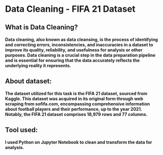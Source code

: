 # Data Cleaning - FIFA 21 Dataset
## What is Data Cleaning?
#### Data cleaning, also known as data cleansing, is the process of identifying and correcting errors, inconsistencies, and inaccuracies in a dataset to improve its quality, reliability, and usefulness for analysis or other purposes. Data cleaning is a crucial step in the data preparation pipeline and is essential for ensuring that the data accurately reflects the underlying reality it represents.
## About dataset:
#### The dataset utilized for this task is the FIFA 21 dataset, sourced from Kaggle. This dataset was acquired in its original form through web scraping from sofifa.com, encompassing comprehensive information about football players and their performance, up to the year 2021. Notably, the FIFA 21 dataset comprises 18,979 rows and 77 columns.
## Tool used:
#### I used Python on Jupyter Notebook to clean and transform the data for analysis. 
